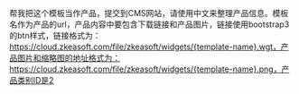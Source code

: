 帮我把这个模板当作产品，提交到CMS网站，请使用中文来整理产品信息。模板名作为产品的url，产品内容中要包含下载链接和产品图片，链接使用bootstrap3的btn样式，链接格式为： https://cloud.zkeasoft.com/file/zkeasoft/widgets/{template-name}.wgt，产品图片和缩略图的地址格式为：https://cloud.zkeasoft.com/file/zkeasoft/widgets/{template-name}.png，产品类别ID是2